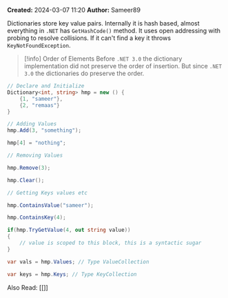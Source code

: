 **Created:** 2024-03-07 11:20
**Author:** Sameer89

Dictionaries store key value pairs. Internally it is hash based, almost everything in `.NET` has `GetHashCode()` method. It uses open addressing with probing to resolve collisions.
If it can't find a key it throws `KeyNotFoundException`.

> [!info] Order of Elements
> Before `.NET 3.0` the dictionary implementation did not preserve the order of insertion. But since `.NET 3.0` the dictionaries do preserve the order.


```csharp
// Declare and Initialize
Dictionary<int, string> hmp = new () {
	{1, "sameer"},
	{2, "remaas"}
}

// Adding Values
hmp.Add(3, "something");

hmp[4] = "nothing";

// Removing Values

hmp.Remove(3);

hmp.Clear();

// Getting Keys values etc

hmp.ContainsValue("sameer");

hmp.ContainsKey(4);

if(hmp.TryGetValue(4, out string value))
{
    // value is scoped to this block, this is a syntactic sugar
}

var vals = hmp.Values; // Type ValueCollection

var keys = hmp.Keys; // Type KeyCollection


```

Also Read: [[]]